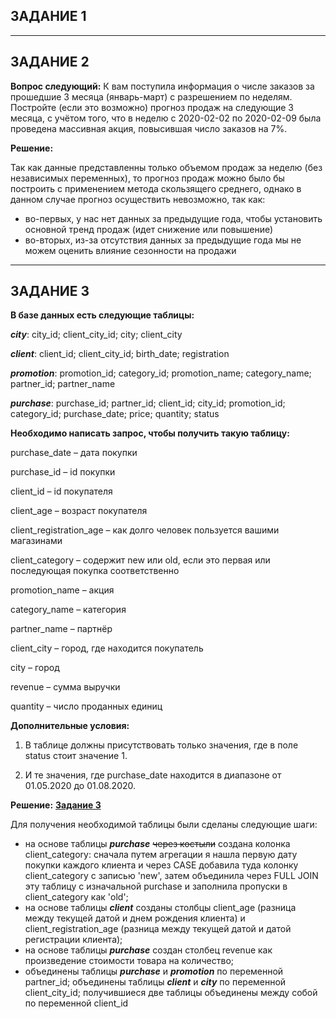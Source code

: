 ## ЗАДАНИЕ 1

---

## ЗАДАНИЕ 2

**Вопрос следующий:** К вам поступила информация о числе заказов за прошедшие 3 месяца (январь-март) с разрешением по неделям. Постройте (если это возможно) прогноз продаж на следующие 3 месяца, с учётом того, что в неделю с 2020-02-02 по 2020-02-09 была проведена массивная акция, повысившая число заказов на 7%.

**Решение:** 

Так как данные представленны только объемом продаж за неделю (без независимых переменных), то прогноз продаж можно было бы построить с применением метода скользящего среднего, однако в данном случае прогноз осуществить невозможно, так как:
- во-первых, у нас нет данных за предыдущие года, чтобы установить основной тренд продаж (идет снижение или повышение)
- во-вторых, из-за отсутствия данных за предыдущие года мы не можем оценить влияние сезонности на продажи 

---

## ЗАДАНИЕ 3

**В базе данных есть следующие таблицы:**

***city***:
city_id;
client_city_id;
city;
client_city

***client***:
client_id;
client_city_id;
birth_date;
registration

***promotion***:
promotion_id;
category_id;
promotion_name;
category_name;
partner_id;
partner_name

***purchase***:
purchase_id;
partner_id;
client_id;
city_id;
promotion_id;
category_id;
purchase_date;
price;
quantity;
status


**Необходимо написать запрос, чтобы получить такую таблицу:**

purchase_date – дата покупки

purchase_id – id покупки

client_id – id покупателя

client_age – возраст покупателя

client_registration_age – как долго человек пользуется вашими магазинами

client_category – содержит new или old, если это первая или последующая покупка соответственно

promotion_name – акция

category_name – категория

partner_name – партнёр

client_city – город, где находится покупатель

city – город

revenue – сумма выручки

quantity – число проданных единиц


**Дополнительные условия:**

1. В таблице должны присутствовать только значения, где в поле status стоит значение 1. 

2. И те значения, где purchase_date находится в диапазоне от 01.05.2020 до 01.08.2020.


**Решение:** <td><a href="https://github.com/IanaSerezhkina/KarpovCourse/blob/main/%D0%97%D0%B0%D0%B4%D0%B0%D0%BD%D0%B8%D0%B5%203" target="_blank"><b>Задание 3</b></a></td>

Для получения необходимой таблицы были сделаны следующие шаги:
- на основе таблицы ***purchase*** <s>через костыли</s> создана колонка client_category: сначала путем агрегации я нашла первую дату покупки каждого клиента и через CASE добавила туда колонку client_category с записью 'new', затем объединила через FULL JOIN эту таблицу с изначальной purchase и заполнила пропуски в client_category как 'old';
- на основе таблицы ***client*** созданы столбцы client_age (разница между текущей датой и днем рождения клиента) и client_registration_age (разница между текущей датой и датой регистрации клиента);
- на основе таблицы ***purchase*** создан столбец revenue как произведение стоимости товара на количество;
- объединены таблицы ***purchase*** и ***promotion*** по переменной partner_id; объединены таблицы ***client*** и ***city*** по переменной client_city_id; получившиеся две таблицы объединены между собой по переменной client_id

